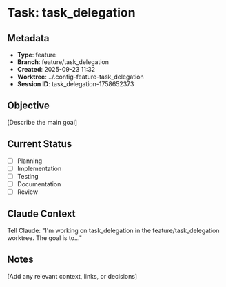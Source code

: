 # Task: task_delegation

## Metadata
- **Type**: feature
- **Branch**: feature/task_delegation
- **Created**: 2025-09-23 11:32
- **Worktree**: ../.config-feature-task_delegation
- **Session ID**: task_delegation-1758652373

## Objective
[Describe the main goal]

## Current Status
- [ ] Planning
- [ ] Implementation
- [ ] Testing
- [ ] Documentation
- [ ] Review

## Claude Context
Tell Claude: "I'm working on task_delegation in the feature/task_delegation worktree. The goal is to..."

## Notes
[Add any relevant context, links, or decisions]

